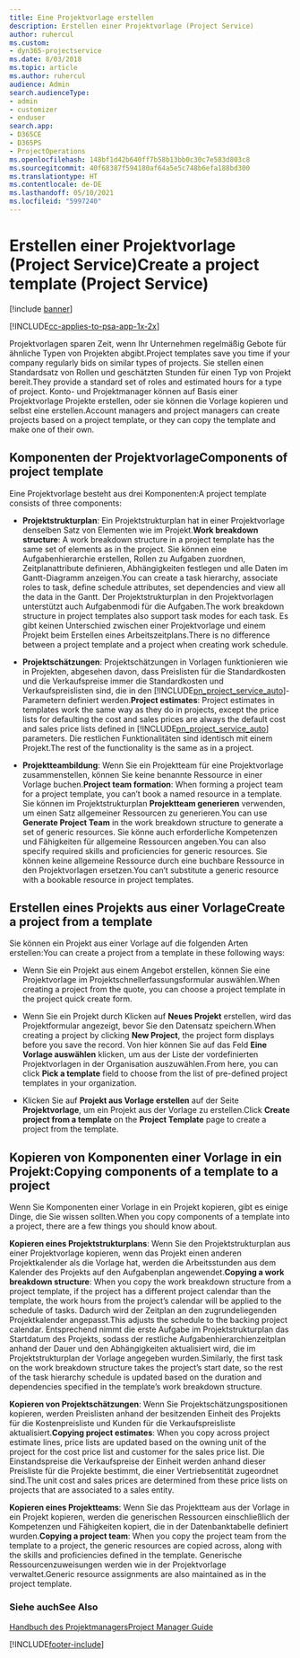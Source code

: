 ```yaml
---
title: Eine Projektvorlage erstellen
description: Erstellen einer Projektvorlage (Project Service)
author: ruhercul
ms.custom:
- dyn365-projectservice
ms.date: 8/03/2018
ms.topic: article
ms.author: ruhercul
audience: Admin
search.audienceType:
- admin
- customizer
- enduser
search.app:
- D365CE
- D365PS
- ProjectOperations
ms.openlocfilehash: 148bf1d42b640ff7b58b13bb0c30c7e583d803c8
ms.sourcegitcommit: 40f68387f594180af64a5e5c748b6efa188bd300
ms.translationtype: HT
ms.contentlocale: de-DE
ms.lasthandoff: 05/10/2021
ms.locfileid: "5997240"
---
```

# <a name="create-a-project-template-project-service"></a><span data-ttu-id="4d109-103">Erstellen einer Projektvorlage (Project Service)</span><span class="sxs-lookup"><span data-stu-id="4d109-103">Create a project template (Project Service)</span></span>

[!include [banner](../includes/psa-now-project-operations.md)]

[!INCLUDE[cc-applies-to-psa-app-1x-2x](../includes/cc-applies-to-psa-app-1x-2x.md)]

<span data-ttu-id="4d109-104">Projektvorlagen sparen Zeit, wenn Ihr Unternehmen regelmäßig Gebote für ähnliche Typen von Projekten abgibt.</span><span class="sxs-lookup"><span data-stu-id="4d109-104">Project templates save you time if your company regularly bids on similar types of projects.</span></span> <span data-ttu-id="4d109-105">Sie stellen einen Standardsatz von Rollen und geschätzten Stunden für einen Typ von Projekt bereit.</span><span class="sxs-lookup"><span data-stu-id="4d109-105">They provide a standard set of roles and estimated hours for a type of project.</span></span> <span data-ttu-id="4d109-106">Konto- und Projektmanager können auf Basis einer Projektvorlage Projekte erstellen, oder sie können die Vorlage kopieren und selbst eine erstellen.</span><span class="sxs-lookup"><span data-stu-id="4d109-106">Account managers and project managers can create projects based on a project template, or they can copy the template and make one of their own.</span></span>  
  
## <a name="components-of-project-template"></a><span data-ttu-id="4d109-107">Komponenten der Projektvorlage</span><span class="sxs-lookup"><span data-stu-id="4d109-107">Components of project template</span></span>
 <span data-ttu-id="4d109-108">Eine Projektvorlage besteht aus drei Komponenten:</span><span class="sxs-lookup"><span data-stu-id="4d109-108">A project template consists of three components:</span></span>  
  
- <span data-ttu-id="4d109-109">**Projektstrukturplan**: Ein Projektstrukturplan hat in einer Projektvorlage denselben Satz von Elementen wie im Projekt.</span><span class="sxs-lookup"><span data-stu-id="4d109-109">**Work breakdown structure**: A work breakdown structure in a project template has the same set of elements as in the project.</span></span> <span data-ttu-id="4d109-110">Sie können eine Aufgabenhierarchie erstellen, Rollen zu Aufgaben zuordnen, Zeitplanattribute definieren, Abhängigkeiten festlegen und alle Daten im Gantt-Diagramm anzeigen.</span><span class="sxs-lookup"><span data-stu-id="4d109-110">You can create a task hierarchy, associate roles to task, define schedule attributes, set dependencies and view all the data in the Gantt.</span></span> <span data-ttu-id="4d109-111">Der Projektstrukturplan in den Projektvorlagen unterstützt auch Aufgabenmodi für die Aufgaben.</span><span class="sxs-lookup"><span data-stu-id="4d109-111">The work breakdown structure in project templates also support task modes for each task.</span></span> <span data-ttu-id="4d109-112">Es gibt keinen Unterschied zwischen einer Projektvorlage und einem Projekt beim Erstellen eines Arbeitszeitplans.</span><span class="sxs-lookup"><span data-stu-id="4d109-112">There is no difference between a project template and a project when creating work schedule.</span></span>  
  
- <span data-ttu-id="4d109-113">**Projektschätzungen**: Projektschätzungen in Vorlagen funktionieren wie in Projekten, abgesehen davon, dass Preislisten für die Standardkosten und die Verkaufspreise immer die Standardkosten und Verkaufspreislisten sind, die in den [!INCLUDE[pn_project_service_auto](../includes/pn-project-service-auto.md)]-Parametern definiert werden.</span><span class="sxs-lookup"><span data-stu-id="4d109-113">**Project estimates**: Project estimates in templates work the same way as they do in projects, except the price lists for defaulting the cost and sales prices are always the default cost and sales price lists defined in [!INCLUDE[pn_project_service_auto](../includes/pn-project-service-auto.md)] parameters.</span></span> <span data-ttu-id="4d109-114">Die restlichen Funktionalitäten sind identisch mit einem Projekt.</span><span class="sxs-lookup"><span data-stu-id="4d109-114">The rest of the functionality is the same as in a project.</span></span>  
  
- <span data-ttu-id="4d109-115">**Projektteambildung**: Wenn Sie ein Projektteam für eine Projektvorlage zusammenstellen, können Sie keine benannte Ressource in einer Vorlage buchen.</span><span class="sxs-lookup"><span data-stu-id="4d109-115">**Project team formation**: When forming a project team for a project template, you can’t book a named resource in a template.</span></span> <span data-ttu-id="4d109-116">Sie können im Projektstrukturplan **Projektteam generieren** verwenden, um einen Satz allgemeiner Ressourcen zu generieren.</span><span class="sxs-lookup"><span data-stu-id="4d109-116">You can use **Generate Project Team** in the work breakdown structure to generate a set of generic resources.</span></span> <span data-ttu-id="4d109-117">Sie könne auch erforderliche Kompetenzen und Fähigkeiten für allgemeine Ressourcen angeben.</span><span class="sxs-lookup"><span data-stu-id="4d109-117">You can also specify required skills and proficiencies for generic resources.</span></span> <span data-ttu-id="4d109-118">Sie können keine allgemeine Ressource durch eine buchbare Ressource in den Projektvorlagen ersetzen.</span><span class="sxs-lookup"><span data-stu-id="4d109-118">You can’t substitute a generic resource with a bookable resource in project templates.</span></span>  
  
## <a name="create-a-project-from-a-template"></a><span data-ttu-id="4d109-119">Erstellen eines Projekts aus einer Vorlage</span><span class="sxs-lookup"><span data-stu-id="4d109-119">Create a project from a template</span></span>  
 <span data-ttu-id="4d109-120">Sie können ein Projekt aus einer Vorlage auf die folgenden Arten erstellen:</span><span class="sxs-lookup"><span data-stu-id="4d109-120">You can create a project from a template in these following ways:</span></span>  
  
-   <span data-ttu-id="4d109-121">Wenn Sie ein Projekt aus einem Angebot erstellen, können Sie eine Projektvorlage im Projektschnellerfassungsformular auswählen.</span><span class="sxs-lookup"><span data-stu-id="4d109-121">When creating a project from the quote, you can choose a project template in the project quick create form.</span></span>  
  
-   <span data-ttu-id="4d109-122">Wenn Sie ein Projekt durch Klicken auf **Neues Projekt** erstellen, wird das Projektformular angezeigt, bevor Sie den Datensatz speichern.</span><span class="sxs-lookup"><span data-stu-id="4d109-122">When creating a project by clicking **New Project**, the project form displays before you save the record.</span></span> <span data-ttu-id="4d109-123">Von hier können Sie auf das Feld **Eine Vorlage auswählen** klicken, um aus der Liste der vordefinierten Projektvorlagen in der Organisation auszuwählen.</span><span class="sxs-lookup"><span data-stu-id="4d109-123">From here, you can click **Pick a template** field to choose from the list of pre-defined project templates in your organization.</span></span>  
  
-   <span data-ttu-id="4d109-124">Klicken Sie auf **Projekt aus Vorlage erstellen** auf der Seite **Projektvorlage**, um ein Projekt aus der Vorlage zu erstellen.</span><span class="sxs-lookup"><span data-stu-id="4d109-124">Click **Create project from a template** on the **Project Template** page to create a project from the template.</span></span>  
  
## <a name="copying-components-of-a-template-to-a-project"></a><span data-ttu-id="4d109-125">Kopieren von Komponenten einer Vorlage in ein Projekt:</span><span class="sxs-lookup"><span data-stu-id="4d109-125">Copying components of a template to a project</span></span>  
 <span data-ttu-id="4d109-126">Wenn Sie Komponenten einer Vorlage in ein Projekt kopieren, gibt es einige Dinge, die Sie wissen sollten.</span><span class="sxs-lookup"><span data-stu-id="4d109-126">When you copy components of a template into a project, there are a few things you should know about.</span></span>  
  
 <span data-ttu-id="4d109-127">**Kopieren eines Projektstrukturplans**: Wenn Sie den Projektstrukturplan aus einer Projektvorlage kopieren, wenn das Projekt einen anderen Projektkalender als die Vorlage hat, werden die Arbeitsstunden aus dem Kalender des Projekts auf den Aufgabenplan angewendet.</span><span class="sxs-lookup"><span data-stu-id="4d109-127">**Copying a work breakdown structure**: When you copy the work breakdown structure from a project template, if the project has a different project calendar than the template, the work hours from the project’s calendar will be applied to the schedule of tasks.</span></span> <span data-ttu-id="4d109-128">Dadurch wird der Zeitplan an den zugrundeliegenden Projektkalender angepasst.</span><span class="sxs-lookup"><span data-stu-id="4d109-128">This adjusts the schedule to the backing project calendar.</span></span> <span data-ttu-id="4d109-129">Entsprechend nimmt die erste Aufgabe im Projektstrukturplan das Startdatum des Projekts, sodass der restliche Aufgabenhierarchienzeitplan anhand der Dauer und den Abhängigkeiten aktualisiert wird, die im Projektstrukturplan der Vorlage angegeben wurden.</span><span class="sxs-lookup"><span data-stu-id="4d109-129">Similarly, the first task on the work breakdown structure takes the project’s start date, so the rest of the task hierarchy schedule is updated based on the duration and dependencies specified in the template’s work breakdown structure.</span></span>  
  
 <span data-ttu-id="4d109-130">**Kopieren von Projektschätzungen**: Wenn Sie Projektschätzungspositionen kopieren, werden Preislisten anhand der besitzenden Einheit des Projekts für die Kostenpreisliste und Kunden für die Verkaufspreisliste aktualisiert.</span><span class="sxs-lookup"><span data-stu-id="4d109-130">**Copying project estimates**: When you copy across project estimate lines, price lists are updated based on the owning unit of the project for the cost price list and customer for the sales price list.</span></span> <span data-ttu-id="4d109-131">Die Einstandspreise die Verkaufspreise der Einheit werden anhand dieser Preisliste für die Projekte bestimmt, die einer Vertriebsentität zugeordnet sind.</span><span class="sxs-lookup"><span data-stu-id="4d109-131">The unit cost and sales prices are determined from these price lists on projects that are associated to a sales entity.</span></span>  
  
 <span data-ttu-id="4d109-132">**Kopieren eines Projektteams**: Wenn Sie das Projektteam aus der Vorlage in ein Projekt kopieren, werden die generischen Ressourcen einschließlich der Kompetenzen und Fähigkeiten kopiert, die in der Datenbanktabelle definiert wurden.</span><span class="sxs-lookup"><span data-stu-id="4d109-132">**Copying a project team**: When you copy the project team from the template to a project, the generic resources are copied across, along with the skills and proficiencies defined in the template.</span></span> <span data-ttu-id="4d109-133">Generische Ressourcenzuweisungen werden wie in der Projektvorlage verwaltet.</span><span class="sxs-lookup"><span data-stu-id="4d109-133">Generic resource assignments are also maintained as in the project template.</span></span>  
  
### <a name="see-also"></a><span data-ttu-id="4d109-134">Siehe auch</span><span class="sxs-lookup"><span data-stu-id="4d109-134">See Also</span></span>  
 [<span data-ttu-id="4d109-135">Handbuch des Projektmanagers</span><span class="sxs-lookup"><span data-stu-id="4d109-135">Project Manager Guide</span></span>](../psa/project-manager-guide.md)


[!INCLUDE[footer-include](../includes/footer-banner.md)]